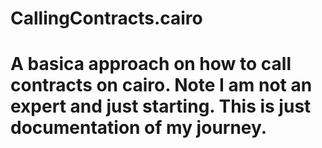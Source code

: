 # CallingContracts.cairo
# A basica approach on how to call contracts on cairo. Note I am not an expert and just starting. This is just documentation of my journey.
